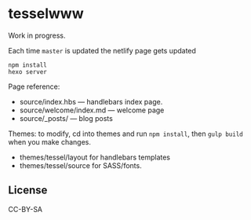# tesselwww

Work in progress.

Each time `master` is updated the netlify page gets updated

```
npm install
hexo server
```

Page reference:

- source/index.hbs — handlebars index page.
- source/welcome/index.md — welcome page
- source/_posts/ — blog posts

Themes: to modify, cd into themes and run `npm install`, then `gulp build` when you make changes.

- themes/tessel/layout for handlebars templates
- themes/tessel/source for SASS/fonts.

## License

CC-BY-SA